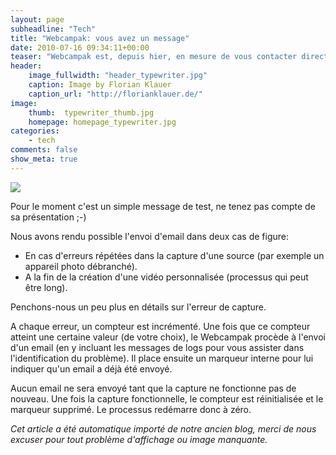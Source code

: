 ```yaml
---
layout: page
subheadline: "Tech"
title: "Webcampak: vous avez un message"
date: 2010-07-16 09:34:11+00:00
teaser: "Webcampak est, depuis hier, en mesure de vous contacter directement par email, par le biais de votre serveur SMTP préféré (gmail par exemple)."
header:
    image_fullwidth: "header_typewriter.jpg"
    caption: Image by Florian Klauer
    caption_url: "http://florianklauer.de/"
image:
    thumb:  typewriter_thumb.jpg
    homepage: homepage_typewriter.jpg
categories:
    - tech
comments: false
show_meta: true
---
```

[![](http://infracom-france.com/blog2/wp-content/uploads/2010/07/Webcampak-email-300x146.png)](http://infracom-france.com/blog2/wp-content/uploads/2010/07/Webcampak-email.png)

Pour le moment c'est un simple message de test, ne tenez pas compte de sa présentation ;-)

Nous avons rendu possible l'envoi d'email dans deux cas de figure:
  * En cas d'erreurs répétées dans la capture d'une source (par exemple un appareil photo débranché).
  * A la fin de la création d'une vidéo personnalisée (processus qui peut être long).

Penchons-nous un peu plus en détails sur l'erreur de capture.

A chaque erreur, un compteur est incrémenté. Une fois que ce compteur atteint une certaine valeur (de votre choix), le Webcampak procède à l'envoi d'un email (en y incluant les messages de logs pour vous assister dans l'identification du problème). Il place ensuite un marqueur interne pour lui indiquer qu'un email a déjà été envoyé.

Aucun email ne sera envoyé tant que la capture ne fonctionne pas de nouveau. Une fois la capture fonctionnelle, le compteur est réinitialisée et le marqueur supprimé. Le processus redémarre donc à zéro.

_Cet article a été automatique importé de notre ancien blog, merci de nous excuser pour tout problème d'affichage ou image manquante._

